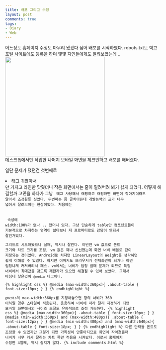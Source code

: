 ```yaml
---
title: 배포 그리고 수정
layout: post
comments: true
tags:
- Diary
- Web
---
```

어느정도 홈페이지 수정도 마무리 됐겠다 싶어 배포를 시작하였다. robots.txt도 박고 포털 사이트에도 등록을 하며 몇몇 지인들에게도 알려보았는데 ..<br>
<span class="image centered"><img src="{{ 'assets/images/2018-02-13/1.jpg' | relative_url }}" style="width:320px; height:px;"></span><br>
데스크톱에서만 작업한 나머지 모바일 화면을 체크안하고 배포를 해버렸다.

일단 문제가 됐던건 첫번째로 <code><li></code> 태그 귀찮아서 <code><br></code>만 가지고 라인만 맞췄더니 작은 화면에서는 줄이 밀려버려 뵈기 싫게 되었다. 어떻게 해결할까 고민을 하다가 그냥 <code><table></code> 태그 사용해서 래핑하고 래핑하면 화면이 작아지더라도 알아서 조정될듯 싶었다. 두번째는 좀 골치아픈데 개발능력의 표가 너무 넓어서 잘려보이는 현상이었다. 처음에는 <code><table></code> 속성에 width:100%가 없나 .. 했더니 있다. 그냥 단순하게 table안 컴포넌트들이 기본적으로 차지하는 영역이 넓다보니 저 프로퍼티로도 감당이 안되서 잘린거였다.

그리드로 시도해봤으나 실패, 역시나 잘린다. 이번엔 vm 값으로 폰트 크기와 차트 크기를 조정, vm 값은 꽤나 신선했는데 화면 너비 배율로 값이 지정되는 것이었다. Android로 치자면 LinearLayout의 Weight를 생각하면 쉽게 이해할 수 있겠다. 하지만 이마저도 브라우저가 전체화면이 되거나 하면 엄청나게 커져버려서 패스. vm에서는 너비가 엄청 클때 문제가 되므로 특정 너비에서 최대값을 갖도록 제한자가 있으면 해결될 수 있어 보였다. 그래서 마침내 찾은것이 <code>@media</code> 태그이다.

{% highlight css %}
@media (max-width:360px){
  .about-table {
  font-size:10px;
  }
}
{% endhighlight %}

<code>@media</code>의 max-width:360px를 지정해놓으면 창의 너비가 360 이하일 경우 스타일이 적용된다. 응용하여 너비에 따라 달리 지정하게 되면 모바일 화면에서의 사이즈 조절도 유동적으로 조정 가능하다.
{% highlight css %}
@media (max-width:360px){
  .about-table {
  font-size:10px;
  }
}
@media (min-width:360px) and (max-width:480px){
  .about-table {
  font-size:12px;
  }
}
@media (min-width:480px) and (max-width:640px){
  .about-table {
  font-size:18px;
  }
}
{% endhighlight %}
다른 단락들 폰트도 조정할 수 있겠지만 그렇게 되면 가독성이 안좋아지므로 화면이 작아졌을때 너비가 너무 커서 잘리는 차트 쪽만 적용을 시켜놨다.
이로써 홈페이지 수정만 4일째, 역시 쉽지가 않다.
{% include comments.html %}
